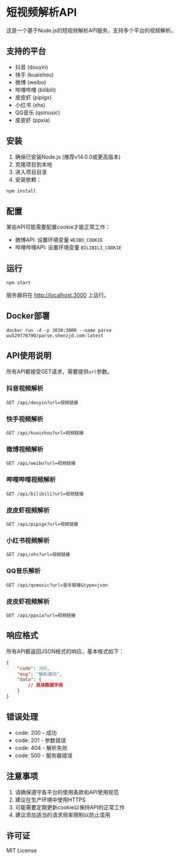 # 短视频解析API

这是一个基于Node.js的短视频解析API服务，支持多个平台的视频解析。

## 支持的平台

- 抖音 (douyin)
- 快手 (kuaishou)
- 微博 (weibo)
- 哔哩哔哩 (bilibili)
- 皮皮虾 (pipigx)
- 小红书 (xhs)
- QQ音乐 (qsmusic)
- 皮皮虾 (ppxia)

## 安装

1. 确保已安装Node.js (推荐v14.0.0或更高版本)
2. 克隆项目到本地
3. 进入项目目录
4. 安装依赖：

```bash
npm install
```

## 配置

某些API可能需要配置cookie才能正常工作：

- 微博API: 设置环境变量 `WEIBO_COOKIE`
- 哔哩哔哩API: 设置环境变量 `BILIBILI_COOKIE`

## 运行

```bash
npm start
```

服务器将在 <http://localhost:3000> 上运行。

## Docker部署
```
docker run -d -p 3030:3000 --name parse wu529778790/parse.shenzjd.com:latest
```

## API使用说明

所有API都接受GET请求，需要提供`url`参数。

### 抖音视频解析

```
GET /api/douyin?url=视频链接
```

### 快手视频解析

```
GET /api/kuaishou?url=视频链接
```

### 微博视频解析

```
GET /api/weibo?url=视频链接
```

### 哔哩哔哩视频解析

```
GET /api/bilibili?url=视频链接
```

### 皮皮虾视频解析

```
GET /api/pipigx?url=视频链接
```

### 小红书视频解析

```
GET /api/xhs?url=视频链接
```

### QQ音乐解析

```
GET /api/qsmusic?url=音乐链接&type=json
```

### 皮皮虾视频解析

```
GET /api/ppxia?url=视频链接
```

## 响应格式

所有API都返回JSON格式的响应，基本格式如下：

```json
{
    "code": 200,
    "msg": "解析成功",
    "data": {
        // 具体数据字段
    }
}
```

## 错误处理

- code: 200 - 成功
- code: 201 - 参数错误
- code: 404 - 解析失败
- code: 500 - 服务器错误

## 注意事项

1. 请确保遵守各平台的使用条款和API使用规范
2. 建议在生产环境中使用HTTPS
3. 可能需要定期更新cookie以保持API的正常工作
4. 建议添加适当的请求频率限制以防止滥用

## 许可证

MIT License
